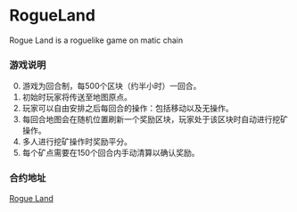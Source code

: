 # RogueLand
Rogue Land is a roguelike game on matic chain

### 游戏说明

0. 游戏为回合制，每500个区块（约半小时）一回合。
1. 初始时玩家将传送至地图原点。
2. 玩家可以自由安排之后每回合的操作：包括移动以及无操作。
3. 每回合地图会在随机位置刷新一个奖励区块，玩家处于该区块时自动进行挖矿操作。
4. 多人进行挖矿操作时奖励平分。
5. 每个矿点需要在150个回合内手动清算以确认奖励。

### 合约地址

[Rogue Land](https://www.oklink.com/okexchain-test/address/0x7066f9f9c8130405c32ae1045aefb4b45b11c30f)